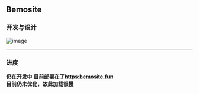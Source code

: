## Bemosite
### 开发与设计
![image](https://github.com/Mengbooo/BemoSite/assets/143786942/a38787dc-dbb3-44fe-8708-2868bc61f82b)

---
### 进度
**仍在开发中**
**目前部署在了<https:bemosite.fun>**<br>
**目前仍未优化，故此加载很慢**
